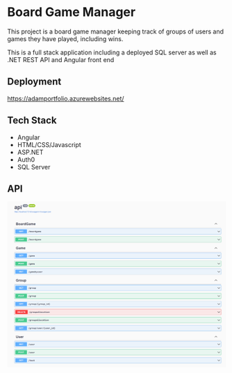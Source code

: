 # Board Game Manager

This project is a board game manager keeping track of groups of users and games they have played, including wins.

This is a full stack application including a deployed SQL server as well as .NET REST API and Angular front end

## Deployment
https://adamportfolio.azurewebsites.net/


## Tech Stack

- Angular
- HTML/CSS/Javascript
- ASP.NET
- Auth0
- SQL Server

## API
![Swagger img of api](https://github.com/AdamDod/Board_Game_Manager/blob/main/Swagger.PNG)

